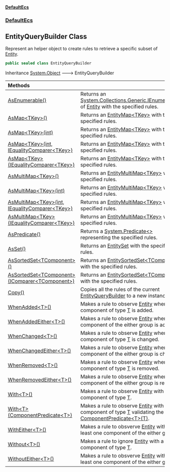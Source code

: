 #### [DefaultEcs](DefaultEcs.md 'DefaultEcs')
### [DefaultEcs](DefaultEcs.md#DefaultEcs 'DefaultEcs')

## EntityQueryBuilder Class

Represent an helper object to create rules to retrieve a specific subset of [Entity](Entity.md 'DefaultEcs.Entity').

```csharp
public sealed class EntityQueryBuilder
```

Inheritance [System.Object](https://docs.microsoft.com/en-us/dotnet/api/System.Object 'System.Object') &#129106; EntityQueryBuilder

| Methods | |
| :--- | :--- |
| [AsEnumerable()](EntityQueryBuilder.AsEnumerable().md 'DefaultEcs.EntityQueryBuilder.AsEnumerable()') | Returns an [System.Collections.Generic.IEnumerable&lt;&gt;](https://docs.microsoft.com/en-us/dotnet/api/System.Collections.Generic.IEnumerable-1 'System.Collections.Generic.IEnumerable`1') of [Entity](Entity.md 'DefaultEcs.Entity') with the specified rules. |
| [AsMap&lt;TKey&gt;()](EntityQueryBuilder.AsMap_TKey_().md 'DefaultEcs.EntityQueryBuilder.AsMap<TKey>()') | Returns an [EntityMap&lt;TKey&gt;](EntityMap_TKey_.md 'DefaultEcs.EntityMap<TKey>') with the specified rules. |
| [AsMap&lt;TKey&gt;(int)](EntityQueryBuilder.AsMap_TKey_(int).md 'DefaultEcs.EntityQueryBuilder.AsMap<TKey>(int)') | Returns an [EntityMap&lt;TKey&gt;](EntityMap_TKey_.md 'DefaultEcs.EntityMap<TKey>') with the specified rules. |
| [AsMap&lt;TKey&gt;(int, IEqualityComparer&lt;TKey&gt;)](EntityQueryBuilder.AsMap_TKey_(int,IEqualityComparer_TKey_).md 'DefaultEcs.EntityQueryBuilder.AsMap<TKey>(int, System.Collections.Generic.IEqualityComparer<TKey>)') | Returns an [EntityMap&lt;TKey&gt;](EntityMap_TKey_.md 'DefaultEcs.EntityMap<TKey>') with the specified rules. |
| [AsMap&lt;TKey&gt;(IEqualityComparer&lt;TKey&gt;)](EntityQueryBuilder.AsMap_TKey_(IEqualityComparer_TKey_).md 'DefaultEcs.EntityQueryBuilder.AsMap<TKey>(System.Collections.Generic.IEqualityComparer<TKey>)') | Returns an [EntityMap&lt;TKey&gt;](EntityMap_TKey_.md 'DefaultEcs.EntityMap<TKey>') with the specified rules. |
| [AsMultiMap&lt;TKey&gt;()](EntityQueryBuilder.AsMultiMap_TKey_().md 'DefaultEcs.EntityQueryBuilder.AsMultiMap<TKey>()') | Returns an [EntityMultiMap&lt;TKey&gt;](EntityMultiMap_TKey_.md 'DefaultEcs.EntityMultiMap<TKey>') with the specified rules. |
| [AsMultiMap&lt;TKey&gt;(int)](EntityQueryBuilder.AsMultiMap_TKey_(int).md 'DefaultEcs.EntityQueryBuilder.AsMultiMap<TKey>(int)') | Returns an [EntityMultiMap&lt;TKey&gt;](EntityMultiMap_TKey_.md 'DefaultEcs.EntityMultiMap<TKey>') with the specified rules. |
| [AsMultiMap&lt;TKey&gt;(int, IEqualityComparer&lt;TKey&gt;)](EntityQueryBuilder.AsMultiMap_TKey_(int,IEqualityComparer_TKey_).md 'DefaultEcs.EntityQueryBuilder.AsMultiMap<TKey>(int, System.Collections.Generic.IEqualityComparer<TKey>)') | Returns an [EntityMultiMap&lt;TKey&gt;](EntityMultiMap_TKey_.md 'DefaultEcs.EntityMultiMap<TKey>') with the specified rules. |
| [AsMultiMap&lt;TKey&gt;(IEqualityComparer&lt;TKey&gt;)](EntityQueryBuilder.AsMultiMap_TKey_(IEqualityComparer_TKey_).md 'DefaultEcs.EntityQueryBuilder.AsMultiMap<TKey>(System.Collections.Generic.IEqualityComparer<TKey>)') | Returns an [EntityMultiMap&lt;TKey&gt;](EntityMultiMap_TKey_.md 'DefaultEcs.EntityMultiMap<TKey>') with the specified rules. |
| [AsPredicate()](EntityQueryBuilder.AsPredicate().md 'DefaultEcs.EntityQueryBuilder.AsPredicate()') | Returns a [System.Predicate&lt;&gt;](https://docs.microsoft.com/en-us/dotnet/api/System.Predicate-1 'System.Predicate`1') representing the specified rules. |
| [AsSet()](EntityQueryBuilder.AsSet().md 'DefaultEcs.EntityQueryBuilder.AsSet()') | Returns an [EntitySet](EntitySet.md 'DefaultEcs.EntitySet') with the specified rules. |
| [AsSortedSet&lt;TComponent&gt;()](EntityQueryBuilder.AsSortedSet_TComponent_().md 'DefaultEcs.EntityQueryBuilder.AsSortedSet<TComponent>()') | Returns an [EntitySortedSet&lt;TComponent&gt;](EntitySortedSet_TComponent_.md 'DefaultEcs.EntitySortedSet<TComponent>') with the specified rules. |
| [AsSortedSet&lt;TComponent&gt;(IComparer&lt;TComponent&gt;)](EntityQueryBuilder.AsSortedSet_TComponent_(IComparer_TComponent_).md 'DefaultEcs.EntityQueryBuilder.AsSortedSet<TComponent>(System.Collections.Generic.IComparer<TComponent>)') | Returns an [EntitySortedSet&lt;TComponent&gt;](EntitySortedSet_TComponent_.md 'DefaultEcs.EntitySortedSet<TComponent>') with the specified rules. |
| [Copy()](EntityQueryBuilder.Copy().md 'DefaultEcs.EntityQueryBuilder.Copy()') | Copies all the rules of the current [EntityQueryBuilder](EntityQueryBuilder.md 'DefaultEcs.EntityQueryBuilder') to a new instance. |
| [WhenAdded&lt;T&gt;()](EntityQueryBuilder.WhenAdded_T_().md 'DefaultEcs.EntityQueryBuilder.WhenAdded<T>()') | Makes a rule to observe [Entity](Entity.md 'DefaultEcs.Entity') when a component of type [T](EntityQueryBuilder.WhenAdded_T_().md#DefaultEcs.EntityQueryBuilder.WhenAdded_T_().T 'DefaultEcs.EntityQueryBuilder.WhenAdded<T>().T') is added. |
| [WhenAddedEither&lt;T&gt;()](EntityQueryBuilder.WhenAddedEither_T_().md 'DefaultEcs.EntityQueryBuilder.WhenAddedEither<T>()') | Makes a rule to observe [Entity](Entity.md 'DefaultEcs.Entity') when one component of the either group is added. |
| [WhenChanged&lt;T&gt;()](EntityQueryBuilder.WhenChanged_T_().md 'DefaultEcs.EntityQueryBuilder.WhenChanged<T>()') | Makes a rule to observe [Entity](Entity.md 'DefaultEcs.Entity') when a component of type [T](EntityQueryBuilder.WhenChanged_T_().md#DefaultEcs.EntityQueryBuilder.WhenChanged_T_().T 'DefaultEcs.EntityQueryBuilder.WhenChanged<T>().T') is changed. |
| [WhenChangedEither&lt;T&gt;()](EntityQueryBuilder.WhenChangedEither_T_().md 'DefaultEcs.EntityQueryBuilder.WhenChangedEither<T>()') | Makes a rule to observe [Entity](Entity.md 'DefaultEcs.Entity') when one component of the either group is changed. |
| [WhenRemoved&lt;T&gt;()](EntityQueryBuilder.WhenRemoved_T_().md 'DefaultEcs.EntityQueryBuilder.WhenRemoved<T>()') | Makes a rule to observe [Entity](Entity.md 'DefaultEcs.Entity') when a component of type [T](EntityQueryBuilder.WhenRemoved_T_().md#DefaultEcs.EntityQueryBuilder.WhenRemoved_T_().T 'DefaultEcs.EntityQueryBuilder.WhenRemoved<T>().T') is removed. |
| [WhenRemovedEither&lt;T&gt;()](EntityQueryBuilder.WhenRemovedEither_T_().md 'DefaultEcs.EntityQueryBuilder.WhenRemovedEither<T>()') | Makes a rule to observe [Entity](Entity.md 'DefaultEcs.Entity') when one component of the either group is removed. |
| [With&lt;T&gt;()](EntityQueryBuilder.With_T_().md 'DefaultEcs.EntityQueryBuilder.With<T>()') | Makes a rule to observe [Entity](Entity.md 'DefaultEcs.Entity') with a component of type [T](EntityQueryBuilder.With_T_().md#DefaultEcs.EntityQueryBuilder.With_T_().T 'DefaultEcs.EntityQueryBuilder.With<T>().T'). |
| [With&lt;T&gt;(ComponentPredicate&lt;T&gt;)](EntityQueryBuilder.With_T_(ComponentPredicate_T_).md 'DefaultEcs.EntityQueryBuilder.With<T>(DefaultEcs.ComponentPredicate<T>)') | Makes a rule to observe [Entity](Entity.md 'DefaultEcs.Entity') with a component of type [T](EntityQueryBuilder.With_T_(ComponentPredicate_T_).md#DefaultEcs.EntityQueryBuilder.With_T_(DefaultEcs.ComponentPredicate_T_).T 'DefaultEcs.EntityQueryBuilder.With<T>(DefaultEcs.ComponentPredicate<T>).T') validating the given [ComponentPredicate&lt;T&gt;(T)](ComponentPredicate_T_(T).md 'DefaultEcs.ComponentPredicate<T>(T)'). |
| [WithEither&lt;T&gt;()](EntityQueryBuilder.WithEither_T_().md 'DefaultEcs.EntityQueryBuilder.WithEither<T>()') | Makes a rule to obsverve [Entity](Entity.md 'DefaultEcs.Entity') with at least one component of the either group. |
| [Without&lt;T&gt;()](EntityQueryBuilder.Without_T_().md 'DefaultEcs.EntityQueryBuilder.Without<T>()') | Makes a rule to ignore [Entity](Entity.md 'DefaultEcs.Entity') with a component of type [T](EntityQueryBuilder.Without_T_().md#DefaultEcs.EntityQueryBuilder.Without_T_().T 'DefaultEcs.EntityQueryBuilder.Without<T>().T'). |
| [WithoutEither&lt;T&gt;()](EntityQueryBuilder.WithoutEither_T_().md 'DefaultEcs.EntityQueryBuilder.WithoutEither<T>()') | Makes a rule to obsverve [Entity](Entity.md 'DefaultEcs.Entity') without at least one component of the either group. |
